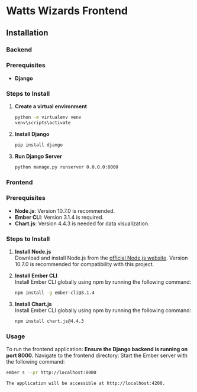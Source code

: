# Watts Wizards Frontend

## Installation

### Backend
### Prerequisites
- **Django**
### Steps to Install
1. **Create a virtual environment**
   ```bash
   python -m virtualenv venv
   venv\scripts\activate
2. **Install Django**
   ```bash
   pip install django

3. **Run Django Server**
   ```bash
   python manage.py runserver 0.0.0.0:8000
### Frontend
### Prerequisites

- **Node.js**: Version 10.7.0 is recommended.
- **Ember CLI**: Version 3.1.4 is required.
- **Chart.js**: Version 4.4.3 is needed for data visualization.

### Steps to Install
1. **Install Node.js**  
   Download and install Node.js from the [official Node.js website](https://nodejs.org/). Version 10.7.0 is recommended for compatibility with this project.

2. **Install Ember CLI**  
   Install Ember CLI globally using npm by running the following command:
   ```bash
   npm install -g ember-cli@3.1.4

3. **Install Chart.js**  
   Install Ember CLI globally using npm by running the following command:
   ```bash
   npm install chart.js@4.4.3

### Usage
To run the frontend application:
**Ensure the Django backend is running on port 8000.**
Navigate to the frontend directory:
Start the Ember server with the following command:
```bash
ember s --pr http://localhost:8000

The application will be accessible at http://localhost:4200.
